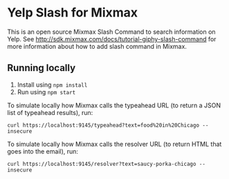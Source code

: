 # Yelp Slash for Mixmax

This is an open source Mixmax Slash Command to search information on Yelp. See <http://sdk.mixmax.com/docs/tutorial-giphy-slash-command> for more information about how to add slash command in Mixmax.

## Running locally

1. Install using `npm install`
2. Run using `npm start`

To simulate locally how Mixmax calls the typeahead URL (to return a JSON list of typeahead results), run:

```
curl https://localhost:9145/typeahead?text=food%20in%20Chicago --insecure
```

To simulate locally how Mixmax calls the resolver URL (to return HTML that goes into the email), run:

```
curl https://localhost:9145/resolver?text=saucy-porka-chicago --insecure
```
